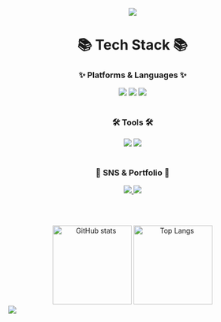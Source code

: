 <!-- header -->
<p align="center">
  <img src="https://capsule-render.vercel.app/api?type=waving&color=auto&height=200&section=header&text=Ihyeon%20Github&fontSize=90" />
</p>

<!-- 기술 스택 -->
<h1 align="center">📚 Tech Stack 📚</h1>

<div align="center">
  <h3>✨ Platforms & Languages ✨</h3>
  <img src="https://img.shields.io/badge/Java-007396?style=flat&logo=Java&logoColor=white" />
  <img src="https://img.shields.io/badge/HTML5-E34F26?style=flat&logo=HTML5&logoColor=white" />
  <img src="https://img.shields.io/badge/CSS3-1572B6?style=flat&logo=CSS3&logoColor=white" />
</div>

<br>

<div align="center">
  <h3>🛠️ Tools 🛠️</h3>
  <img src="https://img.shields.io/badge/Eclipse-2C2255?style=flat&logo=eclipse&logoColor=white" />
  <img src="https://img.shields.io/badge/Visual%20Studio%20Code-007ACC?style=flat&logo=visual-studio-code&logoColor=white" />
</div>

<br> 

<div align="center">
  <h3>🎨 SNS & Portfolio 🎨</h3>
  <a href="https://sim-plism.tistory.com/">
    <img src="https://img.shields.io/badge/Blog-FC4C02?style=flat&logo=blogger&logoColor=white" />
  </a>
  <a href="mailto:i2hyeonn@gmail.com">
    <img src="https://img.shields.io/badge/Mail-D14836?style=flat&logo=gmail&logoColor=white" />
  </a>
</div>

<br><br>

<!-- 깃허브 통계 및 언어비율-->
<div align="center">
  <img src="https://github-readme-stats.vercel.app/api?username=Ihyeon&hide=contribs,prs&show_icons=true&theme=default" alt="GitHub stats" height="160" />
  <img src="https://github-readme-stats.vercel.app/api/top-langs/?username=Ihyeon&layout=compact" alt="Top Langs" height="160" />
</div>

<!-- footer -->
<img src="https://capsule-render.vercel.app/api?type=모양&color=색상코드&height=높이&section=footer&text=텍스트&fontSize=텍스트크기" />
